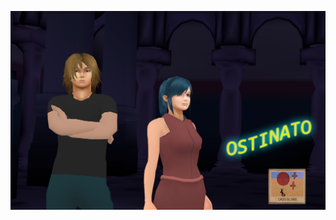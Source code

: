 [![screen1](https://github.com/glebnovodran/glebnovodran/raw/main/images/_gban01_ed.png)](https://github.com/glebnovodran/ostinato)
